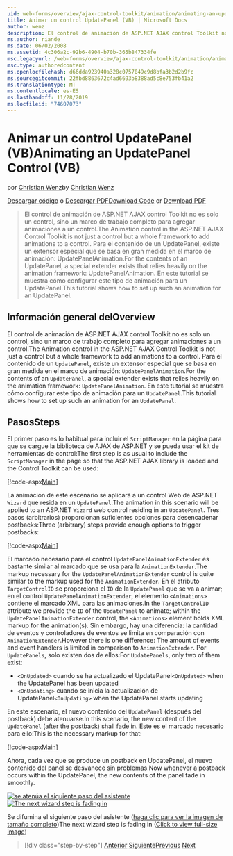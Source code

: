```yaml
---
uid: web-forms/overview/ajax-control-toolkit/animation/animating-an-updatepanel-control-vb
title: Animar un control UpdatePanel (VB) | Microsoft Docs
author: wenz
description: El control de animación de ASP.NET AJAX control Toolkit no es solo un control, sino un marco de trabajo completo para agregar animaciones a un control. Para el contenido de...
ms.author: riande
ms.date: 06/02/2008
ms.assetid: 4c306a2c-92b6-4904-b70b-365b847334fe
msc.legacyurl: /web-forms/overview/ajax-control-toolkit/animation/animating-an-updatepanel-control-vb
msc.type: authoredcontent
ms.openlocfilehash: d66dda923940a328c0757049c9d8bfa3b2d2b9fc
ms.sourcegitcommit: 22fbd8863672c4ad6693b8388ad5c8e753fb41a2
ms.translationtype: MT
ms.contentlocale: es-ES
ms.lasthandoff: 11/28/2019
ms.locfileid: "74607073"
---
```

# <a name="animating-an-updatepanel-control-vb"></a><span data-ttu-id="5cef5-104">Animar un control UpdatePanel (VB)</span><span class="sxs-lookup"><span data-stu-id="5cef5-104">Animating an UpdatePanel Control (VB)</span></span>

<span data-ttu-id="5cef5-105">por [Christian Wenz](https://github.com/wenz)</span><span class="sxs-lookup"><span data-stu-id="5cef5-105">by [Christian Wenz](https://github.com/wenz)</span></span>

<span data-ttu-id="5cef5-106">[Descargar código](https://download.microsoft.com/download/9/3/f/93f8daea-bebd-4821-833b-95205389c7d0/UpdatePanelAnimation1.vb.zip) o [Descargar PDF](https://download.microsoft.com/download/b/6/a/b6ae89ee-df69-4c87-9bfb-ad1eb2b23373/updatepanelanimation1VB.pdf)</span><span class="sxs-lookup"><span data-stu-id="5cef5-106">[Download Code](https://download.microsoft.com/download/9/3/f/93f8daea-bebd-4821-833b-95205389c7d0/UpdatePanelAnimation1.vb.zip) or [Download PDF](https://download.microsoft.com/download/b/6/a/b6ae89ee-df69-4c87-9bfb-ad1eb2b23373/updatepanelanimation1VB.pdf)</span></span>

> <span data-ttu-id="5cef5-107">El control de animación de ASP.NET AJAX control Toolkit no es solo un control, sino un marco de trabajo completo para agregar animaciones a un control.</span><span class="sxs-lookup"><span data-stu-id="5cef5-107">The Animation control in the ASP.NET AJAX Control Toolkit is not just a control but a whole framework to add animations to a control.</span></span> <span data-ttu-id="5cef5-108">Para el contenido de un UpdatePanel, existe un extensor especial que se basa en gran medida en el marco de animación: UpdatePanelAnimation.</span><span class="sxs-lookup"><span data-stu-id="5cef5-108">For the contents of an UpdatePanel, a special extender exists that relies heavily on the animation framework: UpdatePanelAnimation.</span></span> <span data-ttu-id="5cef5-109">En este tutorial se muestra cómo configurar este tipo de animación para un UpdatePanel.</span><span class="sxs-lookup"><span data-stu-id="5cef5-109">This tutorial shows how to set up such an animation for an UpdatePanel.</span></span>

## <a name="overview"></a><span data-ttu-id="5cef5-110">Información general del</span><span class="sxs-lookup"><span data-stu-id="5cef5-110">Overview</span></span>

<span data-ttu-id="5cef5-111">El control de animación de ASP.NET AJAX control Toolkit no es solo un control, sino un marco de trabajo completo para agregar animaciones a un control.</span><span class="sxs-lookup"><span data-stu-id="5cef5-111">The Animation control in the ASP.NET AJAX Control Toolkit is not just a control but a whole framework to add animations to a control.</span></span> <span data-ttu-id="5cef5-112">Para el contenido de un `UpdatePanel`, existe un extensor especial que se basa en gran medida en el marco de animación: `UpdatePanelAnimation`.</span><span class="sxs-lookup"><span data-stu-id="5cef5-112">For the contents of an `UpdatePanel`, a special extender exists that relies heavily on the animation framework: `UpdatePanelAnimation`.</span></span> <span data-ttu-id="5cef5-113">En este tutorial se muestra cómo configurar este tipo de animación para un `UpdatePanel`.</span><span class="sxs-lookup"><span data-stu-id="5cef5-113">This tutorial shows how to set up such an animation for an `UpdatePanel`.</span></span>

## <a name="steps"></a><span data-ttu-id="5cef5-114">Pasos</span><span class="sxs-lookup"><span data-stu-id="5cef5-114">Steps</span></span>

<span data-ttu-id="5cef5-115">El primer paso es lo habitual para incluir el `ScriptManager` en la página para que se cargue la biblioteca de AJAX de ASP.NET y se pueda usar el kit de herramientas de control:</span><span class="sxs-lookup"><span data-stu-id="5cef5-115">The first step is as usual to include the `ScriptManager` in the page so that the ASP.NET AJAX library is loaded and the Control Toolkit can be used:</span></span>

[!code-aspx[Main](animating-an-updatepanel-control-vb/samples/sample1.aspx)]

<span data-ttu-id="5cef5-116">La animación de este escenario se aplicará a un control Web de ASP.NET `Wizard` que resida en un `UpdatePanel`.</span><span class="sxs-lookup"><span data-stu-id="5cef5-116">The animation in this scenario will be applied to an ASP.NET `Wizard` web control residing in an `UpdatePanel`.</span></span> <span data-ttu-id="5cef5-117">Tres pasos (arbitrarios) proporcionan suficientes opciones para desencadenar postbacks:</span><span class="sxs-lookup"><span data-stu-id="5cef5-117">Three (arbitrary) steps provide enough options to trigger postbacks:</span></span>

[!code-aspx[Main](animating-an-updatepanel-control-vb/samples/sample2.aspx)]

<span data-ttu-id="5cef5-118">El marcado necesario para el control `UpdatePanelAnimationExtender` es bastante similar al marcado que se usa para la `AnimationExtender`.</span><span class="sxs-lookup"><span data-stu-id="5cef5-118">The markup necessary for the `UpdatePanelAnimationExtender` control is quite similar to the markup used for the `AnimationExtender`.</span></span> <span data-ttu-id="5cef5-119">En el atributo `TargetControlID` se proporciona el `ID` de la `UpdatePanel` que se va a animar; en el control `UpdatePanelAnimationExtender`, el elemento `<Animations>` contiene el marcado XML para las animaciones.</span><span class="sxs-lookup"><span data-stu-id="5cef5-119">In the `TargetControlID` attribute we provide the `ID` of the `UpdatePanel` to animate; within the `UpdatePanelAnimationExtender` control, the `<Animations>` element holds XML markup for the animation(s).</span></span> <span data-ttu-id="5cef5-120">Sin embargo, hay una diferencia: la cantidad de eventos y controladores de eventos se limita en comparación con `AnimationExtender`.</span><span class="sxs-lookup"><span data-stu-id="5cef5-120">However there is one difference: The amount of events and event handlers is limited in comparison to `AnimationExtender`.</span></span> <span data-ttu-id="5cef5-121">Por `UpdatePanels`, solo existen dos de ellos:</span><span class="sxs-lookup"><span data-stu-id="5cef5-121">For `UpdatePanels`, only two of them exist:</span></span>

- <span data-ttu-id="5cef5-122">`<OnUpdated>` cuando se ha actualizado el UpdatePanel</span><span class="sxs-lookup"><span data-stu-id="5cef5-122">`<OnUpdated>` when the UpdatePanel has been updated</span></span>
- <span data-ttu-id="5cef5-123">`<OnUpdating>` cuando se inicia la actualización de UpdatePanel</span><span class="sxs-lookup"><span data-stu-id="5cef5-123">`<OnUpdating>` when the UpdatePanel starts updating</span></span>

<span data-ttu-id="5cef5-124">En este escenario, el nuevo contenido del `UpdatePanel` (después del postback) debe atenuarse.</span><span class="sxs-lookup"><span data-stu-id="5cef5-124">In this scenario, the new content of the `UpdatePanel` (after the postback) shall fade in.</span></span> <span data-ttu-id="5cef5-125">Este es el marcado necesario para ello:</span><span class="sxs-lookup"><span data-stu-id="5cef5-125">This is the necessary markup for that:</span></span>

[!code-aspx[Main](animating-an-updatepanel-control-vb/samples/sample3.aspx)]

<span data-ttu-id="5cef5-126">Ahora, cada vez que se produce un postback en UpdatePanel, el nuevo contenido del panel se desvanece sin problemas.</span><span class="sxs-lookup"><span data-stu-id="5cef5-126">Now whenever a postback occurs within the UpdatePanel, the new contents of the panel fade in smoothly.</span></span>

<span data-ttu-id="5cef5-127">[![se atenúa el siguiente paso del asistente](animating-an-updatepanel-control-vb/_static/image2.png)](animating-an-updatepanel-control-vb/_static/image1.png)</span><span class="sxs-lookup"><span data-stu-id="5cef5-127">[![The next wizard step is fading in](animating-an-updatepanel-control-vb/_static/image2.png)](animating-an-updatepanel-control-vb/_static/image1.png)</span></span>

<span data-ttu-id="5cef5-128">Se difumina el siguiente paso del asistente ([haga clic para ver la imagen de tamaño completo](animating-an-updatepanel-control-vb/_static/image3.png))</span><span class="sxs-lookup"><span data-stu-id="5cef5-128">The next wizard step is fading in ([Click to view full-size image](animating-an-updatepanel-control-vb/_static/image3.png))</span></span>

> [!div class="step-by-step"]
> <span data-ttu-id="5cef5-129">[Anterior](changing-an-animation-using-client-side-code-vb.md)
> [Siguiente](dynamically-controlling-updatepanel-animations-vb.md)</span><span class="sxs-lookup"><span data-stu-id="5cef5-129">[Previous](changing-an-animation-using-client-side-code-vb.md)
[Next](dynamically-controlling-updatepanel-animations-vb.md)</span></span>
